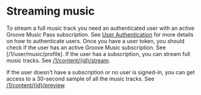 # Streaming music
To stream a full music track you need an authenticated user with an active Groove Music Pass subscription.
See [User Authentication] for more details on how to authenticate users.
Once you have a user token, you should check if the user has an active Groove Music subscription. See [/1/user/music/profile].
If the user has a subscription, you can stream full music tracks. See [/1/content/{id}/stream].

If the user doesn't have a subscription or no user is signed-in, you can get access to a 30-second sample of all the music tracks. See [/1/content/{id}/preview].

 [/1/content/{id}/preview]: ../Groove-service-REST-Reference/URI_ContentNamespacePreviewGET.md
 [/1/content/{id}/stream]: ../Groove-service-REST-Reference/URI_ContentNamespaceStreamGET.md
 [User Authentication]: User-Authentication.md
